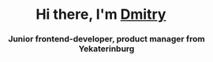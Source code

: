 <h1 align="center">Hi there, I'm <a href="https://t.me/d_m_i_t_r_i_y_0_1" target="_blank">Dmitry</a> 
<img src="https://github.com/blackcater/blackcater/raw/main/images/Hi.gif" height="16s"/></h1>
<h3 align="center">Junior frontend-developer, product manager from Yekaterinburg</h3>
